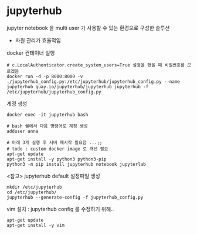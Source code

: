 # jupyterhub

jupyter notebook 을 multi user 가 사용할 수 있는 환경으로 구성한 솔루션  
- 자원 관리가 효율적임  

docker 컨테이너 실행  
```shell
# c.LocalAuthenticator.create_system_users=True 설정을 했을 때 비밀번호를 모르겠음
docker run -d -p 8000:8000 -v ./jupyterhub_config.py:/etc/jupyterhub/jupyterhub_config.py --name jupyterhub quay.io/jupyterhub/jupyterhub jupyterhub -f /etc/jupyterhub/jupyterhub_config.py 
```

계정 생성  
```shell
docker exec -it jupyterhub bash

# bash 쉘에서 다음 명령어로 계정 생성  
adduser anna

# 아래 3개 실행 후 서버 재시작 필요함 ...;;
# todo : custom docker image 로 개선 필요
apt-get update
apt-get install -y python3 python3-pip
python3 -m pip install jupyterhub notebook jupyterlab
```

<참고>
jupyterhub default 설정파일 생성  
```shell
mkdir /etc/jupyterhub
cd /etc/jupyterhub/
jupyterhub --generate-config -f jupyterhub_config.py
```

vim 설치 : jupyterhub config 를 수정하기 위해.. 
```shell
apt-get update
apt-get install -y vim 
```
